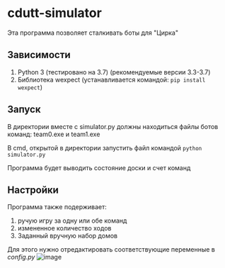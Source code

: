 # cdutt-simulator

Эта программа позволяет сталкивать боты для "Цирка"

Зависимости
-----------

1. Python 3 (тестировано на 3.7) (рекомендуемые версии 3.3-3.7)
2. Библиотека wexpect (устанавливается командой: ```pip install wexpect```)



Запуск
------
В директории вместе с simulator.py должны находиться файлы ботов команд: team0.exe и team1.exe

В cmd, открытой в директории запустить файл командой ```python simulator.py```

Программа будет выводить состояние доски и счет команд


Настройки
---------

Программа также подерживает:
1. ручую игру за одну или обе команд
2. измененное количество ходов
3. Заданный вручную набор домов

Для этого нужно отредактировать соответствующие переменные в *config.py*
![image](https://user-images.githubusercontent.com/64229743/115419128-bed20000-a202-11eb-80d3-5a545b54df4f.png)
